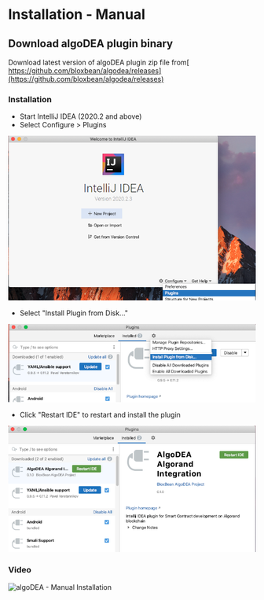 # Installation - Manual

## Download algoDEA plugin binary

Download latest version of algoDEA plugin zip file from[ https://github.com/bloxbean/algodea/releases](https://github.com/bloxbean/algodea/releases)

### Installation

* Start IntelliJ IDEA \(2020.2 and above\)
* Select Configure &gt; Plugins

![](.gitbook/assets/manual-install-select-plugin%20%281%29.png)

* Select "Install Plugin from Disk..."

![](.gitbook/assets/manual-install-installpluginfrodisk.png)

* Click "Restart IDE" to restart and install the plugin

![](.gitbook/assets/manual-install-restart-ide.png)

### Video

![algoDEA - Manual Installation](https://img.youtube.com/vi/jjhEu-gjjhE/0.jpg)

